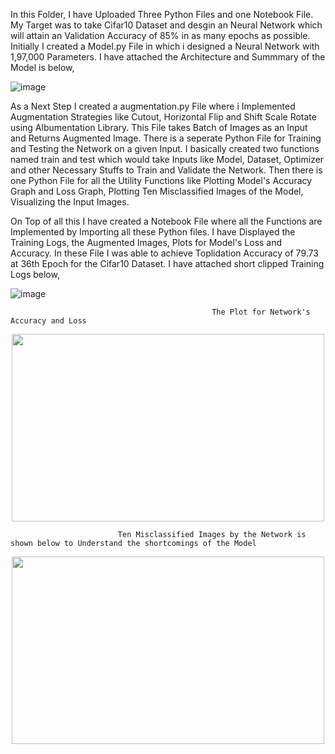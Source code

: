 In this Folder, I have Uploaded Three Python Files and one Notebook File. My Target was to take Cifar10 Dataset and desgin an Neural Network which will attain an 
Validation Accuracy of 85% in as many epochs as possible. Initially I created a Model.py File in which i designed a Neural Network with 1,97,000 Parameters. I have attached the Architecture and Summmary of the Model is below, 

![image](https://user-images.githubusercontent.com/61132761/217616302-c0fda28d-b878-41d0-8adc-3773a25e537d.png)

As a Next Step I created a augmentation.py File where i Implemented Augmentation Strategies like Cutout, Horizontal Flip and Shift Scale Rotate using Albumentation 
Library. This File takes Batch of Images as an Input and Returns Augmented Image. There is a seperate Python File for Training and Testing the Network on a given
Input. I basically created two functions named train and test which would take Inputs like Model, Dataset, Optimizer and other Necessary Stuffs to Train and Validate 
the Network. Then there is one Python File for all the Utility Functions like Plotting Model's Accuracy Graph and Loss Graph, Plotting Ten Misclassified Images of the 
Model, Visualizing the Input Images. 

On Top of all this I have created a Notebook File where all the Functions are Implemented by Importing all these Python files. I have Displayed the Training Logs,
the Augmented Images, Plots for Model's Loss and Accuracy. In these File I was able to achieve Toplidation Accuracy of 79.73 at 36th Epoch for the Cifar10 Dataset.
I have attached short clipped Training Logs below, 

![image](https://user-images.githubusercontent.com/61132761/217616580-7577723b-1a7c-4416-9923-cdca7a9231e8.png)


                                                 The Plot for Network's Accuracy and Loss

<p align="center">
<img width="500" height="300" src="https://user-images.githubusercontent.com/61132761/217616902-c56402fb-3d1c-4623-93e6-8d4d43ef12fe.png">    
</p>


                            Ten Misclassified Images by the Network is shown below to Understand the shortcomings of the Model
                            
<p align="center">
<img width="500" height="300" src="https://user-images.githubusercontent.com/61132761/217617038-91b778cd-12cc-49d3-a24b-f89b5bd2732b.png">    
</p>
